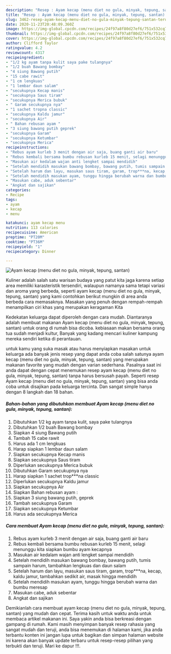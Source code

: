 ```yaml
---
description: "Resep : Ayam kecap (menu diet no gula, minyak, tepung, santan) terupdate"
title: "Resep : Ayam kecap (menu diet no gula, minyak, tepung, santan) terupdate"
slug: 3462-resep-ayam-kecap-menu-diet-no-gula-minyak-tepung-santan-terupdate
date: 2020-11-23T20:48:09.360Z
image: https://img-global.cpcdn.com/recipes/24f97a8f80d27ef6/751x532cq70/ayam-kecap-menu-diet-no-gula-minyak-tepung-santan-foto-resep-utama.jpg
thumbnail: https://img-global.cpcdn.com/recipes/24f97a8f80d27ef6/751x532cq70/ayam-kecap-menu-diet-no-gula-minyak-tepung-santan-foto-resep-utama.jpg
cover: https://img-global.cpcdn.com/recipes/24f97a8f80d27ef6/751x532cq70/ayam-kecap-menu-diet-no-gula-minyak-tepung-santan-foto-resep-utama.jpg
author: Clifford Taylor
ratingvalue: 4.2
reviewcount: 4317
recipeingredient:
- "1/2 kg ayam tanpa kulit saya pake tulangnya"
- "1/2 buah Bawang bombay"
- "4 siung Bawang putih"
- "15 cabe rawit"
- "1 cm lengkuas"
- "1 lembar daun salam"
- "secukupnya Kecap manis"
- "secukupnya Saus tiram"
- "secukupnya Merica bubuk"
- " Garam secukupnya nya"
- "1 sachet tropna classic"
- "secukupnya Kaldu jamur"
- "secukupnya Air"
- " Bahan rebusan ayam "
- "3 siung bawang putih geprek"
- "secukupnya Garam"
- "secukupnya Ketumbar"
- "secukupnya Merica"
recipeinstructions:
- "Rebus ayam kurleb 3 menit dengan air saja, buang ganti air baru"
- "Rebus kembali bersama bumbu rebusan kurleb 15 menit, selagi menunggu kita siapkan bumbu ayam kecapnya"
- "Masukan air kedalam wajan anti lengket sampai mendidih"
- "Setelah mendidih masukan bawang bombay, bawang putih, tumis sampain harum, tambahkan lengkuas dan daun salam"
- "Setelah harum dan layu, masukan saus tiram, garam, trop***na, kecap, kaldu jamur, tambahkan sedikit air, masak hingga mendidih"
- "Setelah mendidih masukan ayam, tunggu hingga berubah warna dan bumbu meresap"
- "Masukan cabe, aduk sebentar"
- "Angkat dan sajikan"
categories:
- Recipe
tags:
- ayam
- kecap
- menu

katakunci: ayam kecap menu 
nutrition: 113 calories
recipecuisine: American
preptime: "PT20M"
cooktime: "PT36M"
recipeyield: "1"
recipecategory: Dinner

---
```



![Ayam kecap (menu diet no gula, minyak, tepung, santan)](https://img-global.cpcdn.com/recipes/24f97a8f80d27ef6/751x532cq70/ayam-kecap-menu-diet-no-gula-minyak-tepung-santan-foto-resep-utama.jpg)

Kuliner adalah salah satu warisan budaya yang patut kita jaga karena setiap area memiliki karasteristik tersendiri, walaupun namanya sama tetapi variasi dan aroma yang berbeda, seperti ayam kecap (menu diet no gula, minyak, tepung, santan) yang kami contohkan berikut mungkin di area anda berbeda cara memasaknya. Masakan yang penuh dengan rempah-rempah menampilkan ciri khas yang merupakan keragaman Kita

Kedekatan keluarga dapat diperoleh dengan cara mudah. Diantaranya adalah membuat makanan Ayam kecap (menu diet no gula, minyak, tepung, santan) untuk orang di rumah bisa dicoba. kebiasaan makan bersama orang tua sudah menjadi kultur, Banyak yang kadang mencari kuliner kampung mereka sendiri ketika di perantauan.



untuk kamu yang suka masak atau harus menyiapkan masakan untuk keluarga ada banyak jenis resep yang dapat anda coba salah satunya ayam kecap (menu diet no gula, minyak, tepung, santan) yang merupakan makanan favorite yang mudah dengan varian sederhana. Pasalnya saat ini anda dapat dengan cepat menemukan resep ayam kecap (menu diet no gula, minyak, tepung, santan) tanpa harus bersusah payah.
Seperti resep Ayam kecap (menu diet no gula, minyak, tepung, santan) yang bisa anda coba untuk disajikan pada keluarga tercinta. Dan sangat simple hanya dengan 8 langkah dan 18 bahan.


<!--inarticleads1-->

##### Bahan-bahan yang dibutuhkan membuat Ayam kecap (menu diet no gula, minyak, tepung, santan):

1. Dibutuhkan 1/2 kg ayam tanpa kulit, saya pake tulangnya
1. Dibutuhkan 1/2 buah Bawang bombay
1. Siapkan 4 siung Bawang putih
1. Tambah 15 cabe rawit
1. Harus ada 1 cm lengkuas
1. Harap siapkan 1 lembar daun salam
1. Siapkan secukupnya Kecap manis
1. Siapkan secukupnya Saus tiram
1. Diperlukan secukupnya Merica bubuk
1. Dibutuhkan  Garam secukupnya nya
1. Harap siapkan 1 sachet trop***na classic
1. Diperlukan secukupnya Kaldu jamur
1. Siapkan secukupnya Air
1. Siapkan  Bahan rebusan ayam :
1. Siapkan 3 siung bawang putih, geprek
1. Tambah secukupnya Garam
1. Siapkan secukupnya Ketumbar
1. Harus ada secukupnya Merica




<!--inarticleads2-->

##### Cara membuat  Ayam kecap (menu diet no gula, minyak, tepung, santan):

1. Rebus ayam kurleb 3 menit dengan air saja, buang ganti air baru
1. Rebus kembali bersama bumbu rebusan kurleb 15 menit, selagi menunggu kita siapkan bumbu ayam kecapnya
1. Masukan air kedalam wajan anti lengket sampai mendidih
1. Setelah mendidih masukan bawang bombay, bawang putih, tumis sampain harum, tambahkan lengkuas dan daun salam
1. Setelah harum dan layu, masukan saus tiram, garam, trop***na, kecap, kaldu jamur, tambahkan sedikit air, masak hingga mendidih
1. Setelah mendidih masukan ayam, tunggu hingga berubah warna dan bumbu meresap
1. Masukan cabe, aduk sebentar
1. Angkat dan sajikan




Demikianlah cara membuat ayam kecap (menu diet no gula, minyak, tepung, santan) yang mudah dan cepat. Terima kasih untuk waktu anda untuk membaca artikel makanan ini. Saya yakin anda bisa berkreasi dengan gampang di rumah. Kami masih menyimpan banyak resep rahasia yang sangat mudah dan teruji, anda bisa menemukan di halaman kami, jika anda terbantu konten ini jangan lupa untuk bagikan dan simpan halaman website ini karena akan banyak update terbaru untuk resep-resep pilihan yang terbukti dan teruji. Mari ke dapur !!!. 
